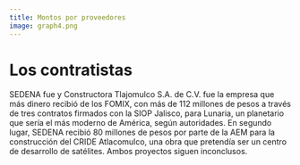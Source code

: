 ```yaml
---
title: Montos por proveedores
image: graph4.png
---
```


# Los contratistas

SEDENA fue  y Constructora Tlajomulco S.A. de C.V. fue la empresa que más dinero recibió de los FOMIX, con más de 112 millones de pesos a través de tres contratos firmados con la SIOP Jalisco, para Lunaria, un planetario que sería el más moderno de América, según autoridades. En segundo lugar, SEDENA recibió 80 millones de pesos por parte de la AEM para la construcción del CRIDE Atlacomulco, una obra que pretendía ser un centro de desarrollo de satélites. Ambos proyectos siguen inconclusos.
